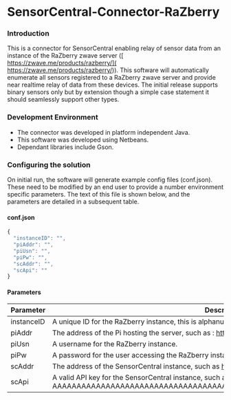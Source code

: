# SensorCentral-Connector-RaZberry

### Introduction

This is a connector for SensorCentral enabling relay of sensor data from an instance of the RaZberry zwave server ([ https://zwave.me/products/razberry/]( https://zwave.me/products/razberry/)).
This software will automatically enumerate all sensors registered to a RaZberry zwave server and provide near realtime relay of data from these devices.
The initial release supports binary sensors only but by extension though a simple case statement it should seamlessly support other types.

### Development Environment

- The connector was developed in platform independent Java. 
- This software was developed using Netbeans. 
- Dependant libraries include Gson.

### Configuring the solution

On initial run, the software will generate example config files (conf.json). These need to be modified by an end user to provide a number environment specific parameters.
The text of this file is shown below, and the parameters are detailed in a subsequent table. 

#### conf.json

```javascript
{
  "instanceID": "",
  "piAddr": "",
  "piUsn": "",
  "piPw": "",
  "scAddr": "",
  "scApi": ""
}
```

#### Parameters

Parameter  | Description
------------- | -------------
instanceID  | A unique ID for the RaZberry instance, this is alphanumeric and random such as Hs8dKSh69sd.
piAddr  | The address of the Pi hosting the server, such as : http://127.0.0.1:8083.
piUsn | A username for the RaZberry instance.
piPw | A password for the user accessing the RaZberry instance.
scAddr | The address of the SensorCentral instance, such as  https://HOSTSERVER.EXAMPLE/SensorCentral/REST/
scApi | A valid API key for the SensorCentral instance, such as: AAAAAAAAAAAAAAAAAAAAAAAAAAAAAAAAAAAAAAAAAAAAAAAAAAAAAAAAAAAAAAAAAAAAAAA
